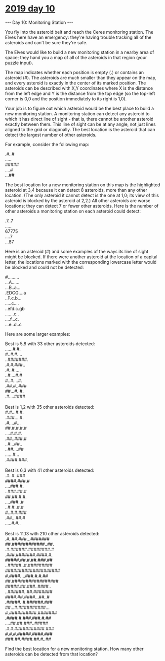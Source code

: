 # [2019 day 10](https://adventofcode.com/2019/day/10)

--- Day 10: Monitoring Station ---

You fly into the asteroid belt and reach the Ceres monitoring station.  The Elves here have an emergency: they're having trouble tracking all of the asteroids and can't be sure they're safe.

The Elves would like to build a new monitoring station in a nearby area of space; they hand you a map of all of the asteroids in that region (your puzzle input).

The map indicates whether each position is empty (.) or contains an asteroid (#).  The asteroids are much smaller than they appear on the map, and every asteroid is exactly in the center of its marked position.  The asteroids can be described with X,Y coordinates where X is the distance from the left edge and Y is the distance from the top edge (so the top-left corner is 0,0 and the position immediately to its right is 1,0).

Your job is to figure out which asteroid would be the best place to build a new monitoring station. A monitoring station can detect any asteroid to which it has direct line of sight - that is, there cannot be another asteroid exactly between them. This line of sight can be at any angle, not just lines aligned to the grid or diagonally. The best location is the asteroid that can detect the largest number of other asteroids.

For example, consider the following map:

.#..#\
.....\
#####\
....#\
...##

The best location for a new monitoring station on this map is the highlighted asteroid at 3,4 because it can detect 8 asteroids, more than any other location. (The only asteroid it cannot detect is the one at 1,0; its view of this asteroid is blocked by the asteroid at 2,2.) All other asteroids are worse locations; they can detect 7 or fewer other asteroids. Here is the number of other asteroids a monitoring station on each asteroid could detect:

.7..7\
.....\
67775\
....7\
...87

Here is an asteroid (#) and some examples of the ways its line of sight might be blocked. If there were another asteroid at the location of a capital letter, the locations marked with the corresponding lowercase letter would be blocked and could not be detected:

#.........\
...A......\
...B..a...\
.EDCG....a\
..F.c.b...\
.....c....\
..efd.c.gb\
.......c..\
....f...c.\
...e..d..c

Here are some larger examples:

Best is 5,8 with 33 other asteroids detected:\
......#.#.\
#..#.#....\
..#######.\
.#.#.###..\
.#..#.....\
..#....#.#\
#..#....#.\
.##.#..###\
##...#..#.\
.#....####\
\
Best is 1,2 with 35 other asteroids detected:\
#.#...#.#.\
.###....#.\
.#....#...\
##.#.#.#.#\
....#.#.#.\
.##..###.#\
..#...##..\
..##....##\
......#...\
.####.###.\
\
Best is 6,3 with 41 other asteroids detected:\
.#..#..###\
####.###.#\
....###.#.\
..###.##.#\
##.##.#.#.\
....###..#\
..#.#..#.#\
#..#.#.###\
.##...##.#\
.....#.#..\
\
Best is 11,13 with 210 other asteroids detected:\
.#..##.###...#######\
##.############..##.\
.#.######.########.#\
.###.#######.####.#.\
#####.##.#.##.###.##\
..#####..#.#########\
####################\
#.####....###.#.#.##\
##.#################\
#####.##.###..####..\
..######..##.#######\
####.##.####...##..#\
.#####..#.######.###\
##...#.##########...\
#.##########.#######\
.####.#.###.###.#.##\
....##.##.###..#####\
.#.#.###########.###\
#.#.#.#####.####.###\
###.##.####.##.#..##

Find the best location for a new monitoring station.  How many other asteroids can be detected from that location?